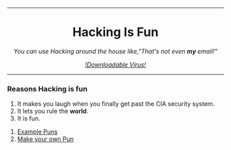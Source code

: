 
<html>
  <head>
    <meta charset="utf-8">
    <title>Puns_Are_fun.org</title>
    <hr>
  <body>
    <center>
    <h1>Hacking Is Fun</h1>
    <p><em> You can use Hacking around the house like,"That's not even <strong> my </strong> email!"</em></p>
    <p><a href="https://short-funny.com/best-puns.php"><em>!Downloadable Virus!</em></a></p>
    <hr>
  </center>
    <h3>Reasons Hacking is fun</h3>
    <ol>
      <li>It makes you laugh when you finally get past the CIA security system. </li>
      <li>It lets you rule the <strong>world</strong>. </li>
      <li>It is fun. </li>
    </ol>
    <ol>
      <li><a href="Example Puns.html">Example Puns</a></li>
      <li><a href="Make your own Pun.html">Make your own Pun</a></li>
    </ol>
  </body>
</html>
